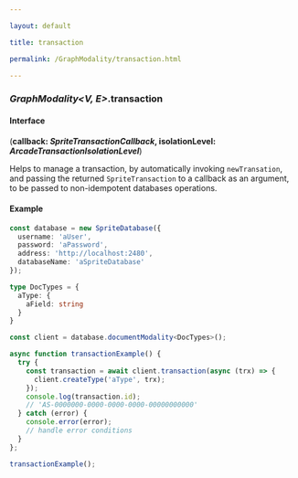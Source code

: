 ```yaml
---

layout: default

title: transaction

permalink: /GraphModality/transaction.html

---
```


### _GraphModality&lt;V, E&gt;_.transaction

#### Interface

(**callback: *SpriteTransactionCallback*, isolationLevel: *ArcadeTransactionIsolationLevel***)

Helps to manage a transaction, by automatically invoking `newTransation`,
and passing the returned `SpriteTransaction` to a callback as an argument,
to be passed to non-idempotent databases operations.

#### Example

```ts
const database = new SpriteDatabase({
  username: 'aUser',
  password: 'aPassword',
  address: 'http://localhost:2480',
  databaseName: 'aSpriteDatabase'
});

type DocTypes = {
  aType: {
    aField: string
  }
}

const client = database.documentModality<DocTypes>();

async function transactionExample() {
  try {
    const transaction = await client.transaction(async (trx) => {
      client.createType('aType', trx);
    });
    console.log(transaction.id);
    // 'AS-0000000-0000-0000-0000-00000000000'
  } catch (error) {
    console.error(error);
    // handle error conditions
  }
};

transactionExample();
```

